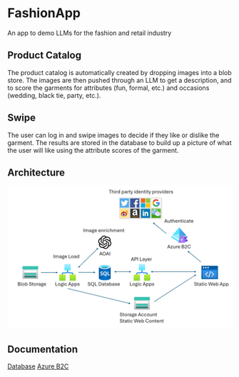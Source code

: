 # FashionApp
An app to demo LLMs for the fashion and retail industry

## Product Catalog
The product catalog is automatically created by dropping images into a blob store. The images are then pushed through an LLM to get a description, and to score the garments for attributes (fun, formal, etc.) and occasions (wedding, black tie, party, etc.).

## Swipe
The user can log in and swipe images to decide if they like or dislike the garment. The results are stored in the database to build up a picture of what the user will like using the attribute scores of the garment.

## Architecture

![architecture diagram](images/architecture.png)

## Documentation

[Database](database.md)
[Azure B2C](b2c.md)